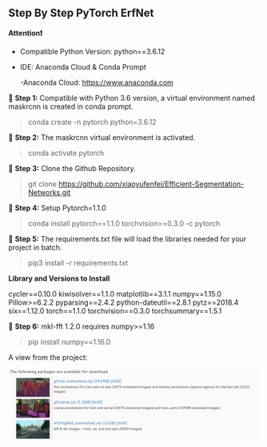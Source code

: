 ## Step By Step PyTorch ErfNet

**Attention❗️** 
* Compatible Python Version: python==3.6.12
* IDE: Anaconda Cloud & Conda Prompt
    
    -Anaconda Cloud: https://www.anaconda.com

🔺 **Step 1:** Compatible with Python 3.6 version, a virtual environment named maskrcnn is created in conda prompt.
>conda create -n pytorch python=3.6.12

🔺 **Step 2:** The maskrcnn virtual environment is activated.
>conda activate pytorch
 
🔺 **Step 3:** Clone the Github Repository.
>git clone https://github.com/xiaoyufenfei/Efficient-Segmentation-Networks.git

🔺 **Step 4:** Setup Pytorch=1.1.0
>conda install pytorch==1.1.0 torchvision==0.3.0 -c pytorch

🔺 **Step 5:** The requirements.txt file will load the libraries needed for your project in batch.
>pip3 install -r requirements.txt

**Library and Versions to Install**

cycler==0.10.0
kiwisolver==1.1.0
matplotlib==3.1.1
numpy==1.15.0
Pillow>=6.2.2
pyparsing==2.4.2
python-dateutil==2.8.1
pytz==2018.4
six==1.12.0
torch==1.1.0
torchvision==0.3.0
torchsummary==1.5.1

🔺 **Step 6:** 
mkl-fft 1.2.0 requires numpy>=1.16

>pip install numpy==1.16.0

A view from the project: 

![Upload the Files](Files.png "Upload the Files")
